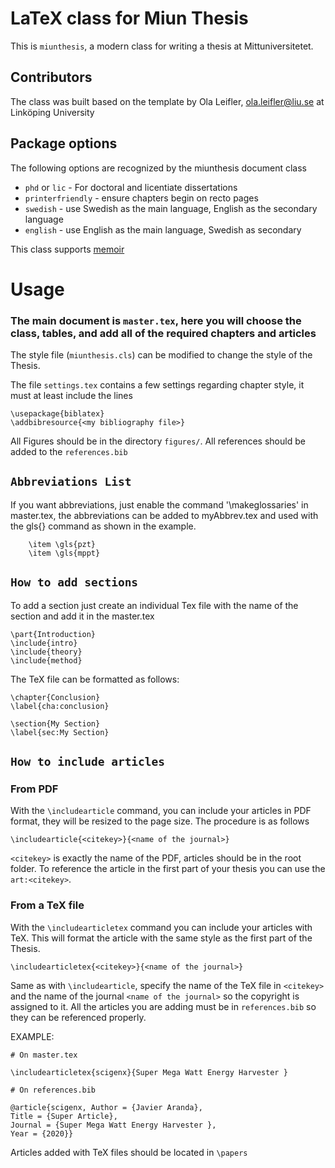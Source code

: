 # LaTeX class for Miun Thesis

This is `miunthesis`, a modern class for writing a thesis at Mittuniversitetet. 

## Contributors

The class was built based on the template by Ola Leifler, ola.leifler@liu.se at Linköping University

## Package options

The following options are recognized by the miunthesis document class

- `phd` or `lic` - For doctoral and licentiate dissertations 
- `printerfriendly` - ensure chapters begin on recto pages
- `swedish` - use Swedish as the main language, English as the secondary language
- `english` - use English as the main language, Swedish as secondary

This class supports [memoir](https://www.ctan.org/pkg/memoir)

# Usage

### The main document is `master.tex`, here you will choose the class, tables, and add all of the required chapters and articles


The style file (`miunthesis.cls`) can be modified to change the style of the Thesis.

The file `settings.tex` contains a few settings regarding chapter style, it must at least include the lines

```
\usepackage{biblatex}
\addbibresource{<my bibliography file>}
```

All Figures should be in the directory `figures/`.
All references should be added to the `references.bib`

## `Abbreviations List`

If you want abbreviations, just enable the command '\makeglossaries' in master.tex, the abbreviations can be added to myAbbrev.tex and used with the gls{} command as shown in the example. 
```
    \item \gls{pzt}
    \item \gls{mppt}

```


## `How to add sections`

To add a section just create an individual Tex file with the name of the section and add it in the master.tex

```
\part{Introduction}
\include{intro}
\include{theory}
\include{method}
```

The TeX file can be formatted as follows:

```
\chapter{Conclusion}
\label{cha:conclusion}

\section{My Section}
\label{sec:My Section}
```

## `How to include articles`

### From PDF

 With the `\includearticle` command, you can include your articles in PDF format, they will be resized to the page size. The procedure is as follows

 ```
 \includearticle{<citekey>}{<name of the journal>}
 ```

 `<citekey>` is exactly the name of the PDF, articles should be in the root folder. To reference the article in the first part of your thesis you can use the `art:<citekey>`. 

### From a TeX file

 With the `\includearticletex` command you can include your articles with TeX. This will format the article with the same style as the first part of the Thesis. 

 ```
 \includearticletex{<citekey>}{<name of the journal>}
 ```

 Same as with `\includearticle`, specify the name of the TeX file in `<citekey>` and the name of the journal `<name of the journal>` so the copyright is assigned to it. All the articles you are adding must be in `references.bib` so they can be referenced properly. 

 EXAMPLE:

 ```
 # On master.tex 

 \includearticletex{scigenx}{Super Mega Watt Energy Harvester } 

 # On references.bib

 @article{scigenx, Author = {Javier Aranda},
 Title = {Super Article},
 Journal = {Super Mega Watt Energy Harvester },
 Year = {2020}}

 ```
Articles added with TeX files should be located in `\papers`





